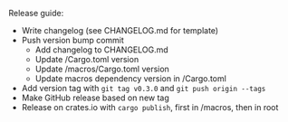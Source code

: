 Release guide:
- Write changelog (see CHANGELOG.md for template)
- Push version bump commit
  - Add changelog to CHANGELOG.md
  - Update /Cargo.toml version
  - Update /macros/Cargo.toml version
  - Update macros dependency version in /Cargo.toml
- Add version tag with `git tag v0.3.0` and `git push origin --tags`
- Make GitHub release based on new tag
- Release on crates.io with `cargo publish`, first in /macros, then in root
